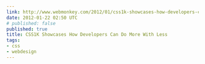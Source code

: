 ```yaml
---
link: http://www.webmonkey.com/2012/01/css1k-showcases-how-developers-can-do-more-with-less/
date: 2012-01-22 02:50 UTC
# published: false
published: true
title: CSS1K Showcases How Developers Can Do More With Less
tags:
- css
- webdesign
---
```



